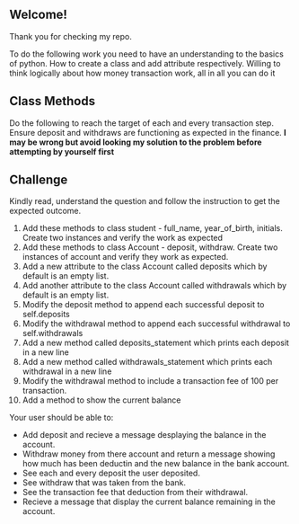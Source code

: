 ## Welcome!
Thank you for checking my repo.

To do the following work you need to have an understanding to the basics of python.
How to create a class and add attribute respectively.
Willing to think logically about how money transaction work, all in all you can do it


## Class Methods
Do the following to reach the target of each and every transaction step.
Ensure deposit and withdraws are functioning as expected in the finance.
**I may be wrong but avoid looking my solution to the problem before attempting by yourself first**

## Challenge
Kindly read, understand the question and follow the instruction to get the expected outcome.
1. Add these methods to class student - full_name, year_of_birth, initials. Create two instances and verify the work as expected
2. Add these methods to class Account - deposit, withdraw. Create two instances of account and verify they work as expected.
3. Add a new attribute to the class Account called deposits which by default is an empty list.
4. Add another attribute to the class Account called withdrawals which by default is an empty list.
5. Modify the deposit method to append each successful deposit to self.deposits
6. Modify the withdrawal method to append each successful withdrawal to self.withdrawals
7. Add a new method called deposits_statement which prints each deposit in a new line
8. Add a new method called withdrawals_statement which prints each withdrawal in a new line
9. Modify the withdrawal method to include a transaction fee of 100 per transaction.
10. Add a method to show the current balance

Your user should be able to:

- Add deposit and recieve a message desplaying the balance in the account.
- Withdraw money from there account and return a message showing how much has been deductin and the new balance in the bank account.
- See each and every deposit the user deposited.
- See withdraw that was taken from the bank.
- See the transaction fee that deduction from their withdrawal.
- Recieve a message that display the current balance remaining in the account.